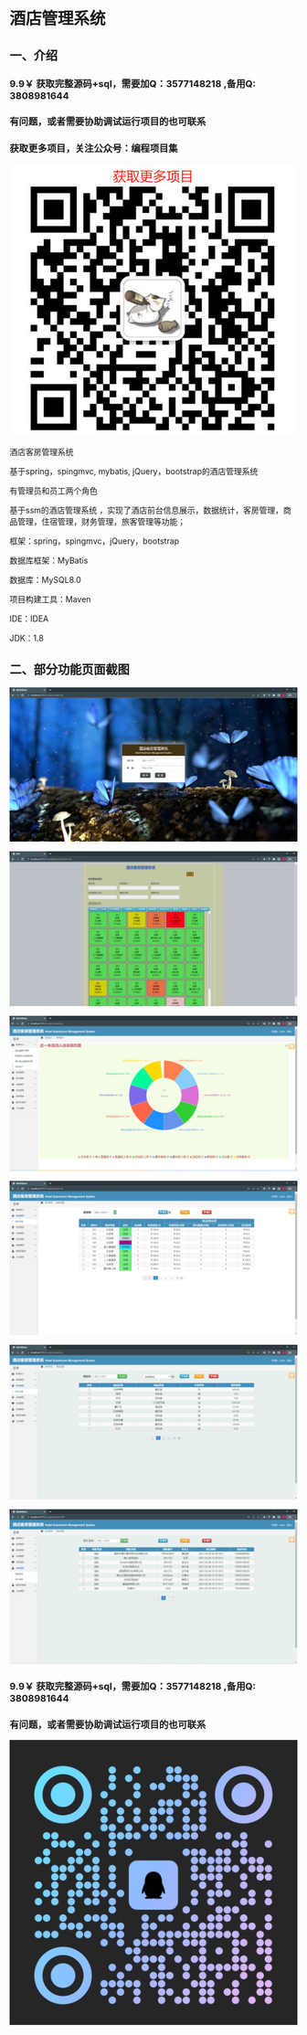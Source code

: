 # 酒店管理系统

## 一、介绍

### 9.9￥ 获取完整源码+sql，需要加Q：3577148218 ,备用Q: 3808981644
### 有问题，或者需要协助调试运行项目的也可联系
### 获取更多项目，关注公众号：编程项目集
![img_1.png](img_1.png)

酒店客房管理系统

基于spring，spingmvc, mybatis,  jQuery，bootstrap的酒店管理系统

有管理员和员工两个角色

基于ssm的酒店管理系统 ，实现了酒店前台信息展示，数据统计，客房管理，商品管理，住宿管理，财务管理，旅客管理等功能；

框架：spring，spingmvc，jQuery，bootstrap

数据库框架：MyBatis

数据库：MySQL8.0

项目构建工具：Maven

IDE：IDEA

JDK：1.8

## 二、部分功能页面截图

![img.png](imgs/img.png)

![img_1.png](imgs/img_1.png)

![img_2.png](imgs/img_2.png)

![img_3.png](imgs/img_3.png)

![img_4.png](imgs/img_4.png)

![img_5.png](imgs/img_5.png)

### 9.9￥ 获取完整源码+sql，需要加Q：3577148218 ,备用Q: 3808981644
### 有问题，或者需要协助调试运行项目的也可联系

![img.png](img.png)
